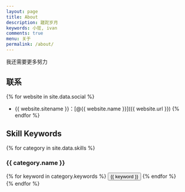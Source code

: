 ```yaml
---
layout: page
title: About
description: 蹉跎岁月
keywords: 小狂, ivan
comments: true
menu: 关于
permalink: /about/
---
```


我还需要更多努力

## 联系

{% for website in site.data.social %}
* {{ website.sitename }}：[@{{ website.name }}]({{ website.url }})
{% endfor %}

## Skill Keywords

{% for category in site.data.skills %}
### {{ category.name }}
<div class="btn-inline">
{% for keyword in category.keywords %}
<button class="btn btn-outline" type="button">{{ keyword }}</button>
{% endfor %}
</div>
{% endfor %}
